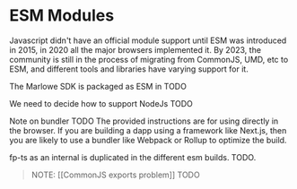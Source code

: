 # ESM Modules

Javascript didn't have an official module support until ESM was introduced in 2015, in 2020 all the major browsers implemented it. By 2023, the community is still in the process of migrating from CommonJS, UMD, etc to ESM, and different tools and libraries have varying support for it.

The Marlowe SDK is packaged as ESM in TODO

We need to decide how to support NodeJs TODO

Note on bundler TODO
The provided instructions are for using directly in the browser. If you are building a dapp using a framework like Next.js, then you are likely to use a bundler like Webpack or Rollup to optimize the build.

fp-ts as an internal is duplicated in the different esm builds. TODO.

> NOTE: [[CommonJS exports problem]]
> TODO
